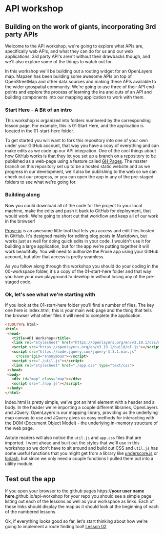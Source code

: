 # API workshop
## Building on the work of giants, incorporating 3rd party APIs

Welcome to the API workshop, we're going to explore what APIs are, specifically web APIs, and what they can do for us and our web applications.  3rd party API's aren't without their drawbacks though, and we'll also explore some of the things to watch out for.

In this workshop we'll be building out a routing widget for an OpenLayers map.  Mapzen has been building some awesome APIs on top of OpenStreetMap and other data sources and making these APIs available to the wider geospatial community.  We're going to use three of their API end-points and explore the process of learning the ins and outs of an API and building components into our mapping application to work with them.

### Start Here - A Bit of an intro

This workshop is organized into folders numbered by the corresponding lesson page.  For example, this is 01 Start Here, and the application is located in the 01-start-here folder.  

To get started you will want to fork this repository into one of your own under your GitHub account, that way you have a copy of everything and can make edits as we code up our API integration.  One of the cool things about how GitHub works is that they let you set up a branch on a repository to be published as a web-page using a feature called [GH Pages](https://pages.github.com/). The master branch on this repository set up to be a hosted static website and as we progress in our development, we'll also be publishing to the web so we can check out our progress, or you can open the app in any of the pre-staged folders to see what we're going for.

### Building along

Now you could download all of the code for the project to your local machine, make the edits and push it back to GitHub for deployment, that would work. We're going to short cut that workflow and keep all of our work in the browser!

[Prose.io](prose.io) is an awesome little tool that lets you access and edit files hosted in GitHub. It's designed mainly for editing blog posts in Markdown, but works just as well for doing quick edits in your code. I wouldn't use it for building a large application, but for the app we're putting together it will work beautifully. You will need to authorize the Prose app using your GitHub account, but after that access is pretty seamless.

As you follow along through this workshop you should do your coding in the 00-workspace folder, it's a copy of the 01-start-here folder and that way you have your own playground to develop in without losing any of the pre-staged code.

### Ok, let's see what we're starting with

If you look at the 01-start-here folder you'll find a number of files.  The key one here is index.html, this is your main web page and the thing that tells the browser what other files it will need to complete the application.

 ``` html
 <!DOCTYPE html>
<html>
  <head>
    <title>API Workshop</title>
    <link rel="stylesheet" href="https://openlayers.org/en/v3.19.1/css/ol.css" type="text/css">
    <script src="https://openlayers.org/en/v3.19.1/build/ol.js"></script>
    <script src="https://code.jquery.com/jquery-3.1.1.min.js"
      crossorigin="anonymous"></script>
    <script src="./util.js"></script>
    <link rel="stylesheet" href="./app.css" type="text/css">
  </head>
  <body>
    <div id="map" class="map"></div>
  	<script src="./app.js"></script>
  </body>
</html>
 ```

Index.html is pretty simple, we've got an html element with a header and a body.  In the header we're importing a couple different libraries, OpenLayers and JQuery.  OpenLayers is our mapping library, providing us the underlying map canvas to use and JQuery gives us easy methods for interacting with the DOM (Document Object Model) - the underlying in-memory structure of the web page.

Astute readers will also notice the `util.js` and `app.css` files that are imported.  I went ahead and built out the styles that we'll use in this workshop so we don't have to sit around and build out CSS and `util.js` has some useful functions that you might get from a library like [underscore.js](http://underscorejs.org/) or [lodash](https://lodash.com/), but since we only need a couple functions I pulled them out into a utility module.

## Test out the app

If you open your browser to the github pages https://__your user name here__.github.io/api-workshop for your repo you should see a simple page listing out each of the lessons as well as your workspace as links.  Each of these links should display the map as it should look at the beginning of each of the numbered lessons.

Ok, if everything looks good so far, let's start thinking about how we're going to implement a route finding tool! [Lesson 02](/02-Explore-an-api.md)


